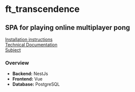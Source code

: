 # ft_transcendence
## SPA for playing online multiplayer pong

[Installation instructions](docs/install.md)  
[Technical Documentation](docs/documentation.md)  
[Subject](docs/transcendence.pdf)  

### Overview
- **Backend:** NestJs
- **Frontend:** Vue
- **Database:** PostgreSQL
